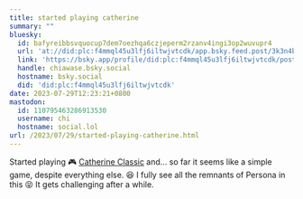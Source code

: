 ```yaml
---
title: started playing catherine
summary: ""
bluesky:
  id: bafyreibbsvquocup7dem7oezhqa6czjeperm2rzanv4ingi3op2wuvupr4
  url: 'at://did:plc:f4mmql45u3lfj6iltwjvtcdk/app.bsky.feed.post/3k3n4bhykyd2k'
  link: 'https://bsky.app/profile/did:plc:f4mmql45u3lfj6iltwjvtcdk/post/3k3n4bhykyd2k'
  handle: chiawase.bsky.social
  hostname: bsky.social
  did: 'did:plc:f4mmql45u3lfj6iltwjvtcdk'
date: 2023-07-29T12:23:21+0800
mastodon:
  id: 110795463286913530
  username: chi
  hostname: social.lol
url: /2023/07/29/started-playing-catherine.html
---
```


Started playing 🎮 [Catherine Classic](https://store.steampowered.com/app/893180/Catherine_Classic/) and... so far it seems like a simple game, despite everything else. 😆 I fully see all the remnants of Persona in this 😝 It gets challenging after a while.
